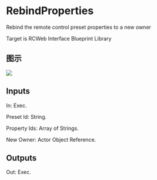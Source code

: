 # RebindProperties

Rebind the remote control preset properties to a new owner

Target is RCWeb Interface Blueprint Library

## 图示

![]($-20221218-20330786.png)

## Inputs

In: Exec.

Preset Id: String.

Property Ids: Array of Strings.

New Owner: Actor Object Reference.  

## Outputs

Out: Exec.

